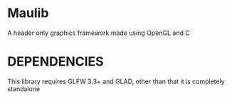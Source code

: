 # Maulib
A header only graphics framework made using OpenGL and C

# DEPENDENCIES
This library requires GLFW 3.3+ and GLAD, other than that it is completely standalone 
